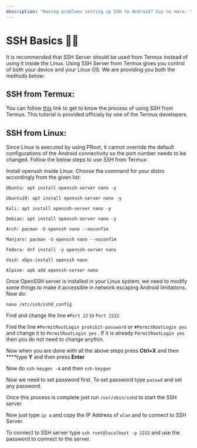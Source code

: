 ```yaml
---
description: "Having problems setting up SSH to Android? Say no more. \U0001F680"
---
```


# SSH Basics 👩‍💻

It is recommended that SSH Server should be used from Termux instead of using it inside the Linux. Using SSH Server from Termux gives you control of both your device and your Linux OS. We are providing you both the methods below:

## SSH from Termux:

You can follow [this](https://glow.li/technology/2015/11/06/run-an-ssh-server-on-your-android-with-termux/) link to get to know the process of using SSH from Termux. This tutorial is provided officialy by one of the Termux developers.

## SSH from Linux:

Since Linux is executed by using PRoot, it cannot override the default configurations of the Android connectivity so the port number needs to be changed. Follow the below steps to use SSH from Termux:

Install openssh inside Linux. Choose the command for your distro accordingly from the given list:

```text
Ubuntu: apt install openssh-server nano -y

Ubuntu19: apt install openssh-server nano -y

Kali: apt install openssh-server nano -y

Debian: apt install openssh-server nano -y

Arch: pacman -S openssh nano --noconfim

Manjaro: pacman -S openssh nano --noconfim

Fedora: dnf install -y openssh-server nano 

Void: xbps-install openssh nano

Alpine: apk add openssh-server nano
```

Once OpenSSH server is installed in your Linux system, we need to modify some things to make it accessible in network escaping Android limitations. Now do:

```text
nano /etc/ssh/sshd_config 
```

Find and change the line `#Port 22` to `Port 2222` 

Find the line `#PermitRootLogin prohibit-password`  or `#PermitRootLogin yes`  and change it to `PermitRootLogin yes` . If it is already `PermitRootLogin yes` then you do not need to change anythin.

Now when you are done with all the above steps press **Ctrl+X**  and then ****type **Y** and then press **Enter**

Now do `ssh-keygen -A` and then `ssh-keygen` 

Now we need to set password first. To set password type `passwd` and set any password.  

Once this process is complete just run `/usr/sbin/sshd` to start the SSH server.

Now just type `ip a`  and copy the IP Address of `wlan` and to connect to SSH Server. 

To connect to SSH server type `ssh root@localhost -p 2222` and use the password to connect to the server.  

